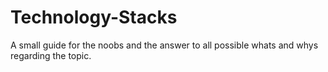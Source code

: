 # Technology-Stacks

A small guide for the noobs and the answer to all possible whats and whys regarding the topic.

